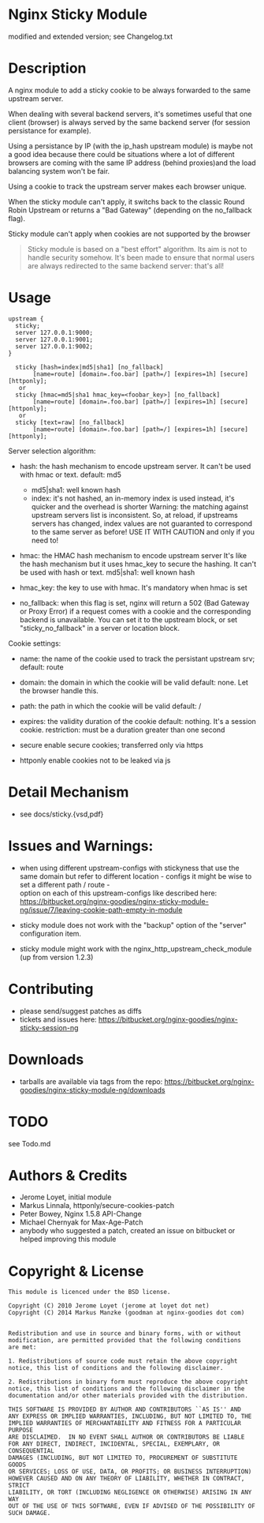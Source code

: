 # Nginx Sticky Module

modified and extended version; see Changelog.txt

# Description

A nginx module to add a sticky cookie to be always forwarded to the same
upstream server.

When dealing with several backend servers, it's sometimes useful that
one client (browser) is always served by the same backend server (for
session persistance for example).

Using a persistance by IP (with the ip\_hash upstream module) is maybe
not a good idea because there could be situations where a lot of
different browsers are coming with the same IP address (behind
proxies)and the load balancing system won't be fair.

Using a cookie to track the upstream server makes each browser unique.

When the sticky module can't apply, it switchs back to the classic Round
Robin Upstream or returns a "Bad Gateway" (depending on the no\_fallback
flag).

Sticky module can't apply when cookies are not supported by the browser

> Sticky module is based on a "best effort" algorithm. Its aim is not to
> handle security somehow. It's been made to ensure that normal users
> are always redirected to the same backend server: that's all\!

# Usage

    upstream {
      sticky;
      server 127.0.0.1:9000;
      server 127.0.0.1:9001;
      server 127.0.0.1:9002;
    }
    
      sticky [hash=index|md5|sha1] [no_fallback]
           [name=route] [domain=.foo.bar] [path=/] [expires=1h] [secure] [httponly];
       or
      sticky [hmac=md5|sha1 hmac_key=<foobar_key>] [no_fallback]
           [name=route] [domain=.foo.bar] [path=/] [expires=1h] [secure] [httponly];
       or
      sticky [text=raw] [no_fallback]
           [name=route] [domain=.foo.bar] [path=/] [expires=1h] [secure] [httponly];

Server selection algorithm:

  - hash: the hash mechanism to encode upstream server. It can't be used
    with hmac or text. default: md5
    
      - md5|sha1: well known hash
      - index: it's not hashed, an in-memory index is used instead, it's
        quicker and the overhead is shorter Warning: the matching
        against upstream servers list is inconsistent. So, at reload, if
        upstreams servers has changed, index values are not guaranted to
        correspond to the same server as before\! USE IT WITH CAUTION
        and only if you need to\!

  - hmac: the HMAC hash mechanism to encode upstream server It's like
    the hash mechanism but it uses hmac\_key to secure the hashing. It
    can't be used with hash or text. md5|sha1: well known hash

  - hmac\_key: the key to use with hmac. It's mandatory when hmac is set

  - no\_fallback: when this flag is set, nginx will return a 502 (Bad
    Gateway or Proxy Error) if a request comes with a cookie and the
    corresponding backend is unavailable. You can set it to the upstream
    block, or set "sticky\_no\_fallback" in a server or location block.

Cookie settings:

  - name: the name of the cookie used to track the persistant upstream
    srv; default: route

  - domain: the domain in which the cookie will be valid default: none.
    Let the browser handle this.

  - path: the path in which the cookie will be valid default: /

  - expires: the validity duration of the cookie default: nothing. It's
    a session cookie. restriction: must be a duration greater than one
    second

  - secure enable secure cookies; transferred only via https

  - httponly enable cookies not to be leaked via js

# Detail Mechanism

  - see docs/sticky.{vsd,pdf}

# Issues and Warnings:

  - when using different upstream-configs with stickyness that use the
    same domain but refer to different location - configs it might be
    wise to set a different path / route -  
    option on each of this upstream-configs like described here:
    <https://bitbucket.org/nginx-goodies/nginx-sticky-module-ng/issue/7/leaving-cookie-path-empty-in-module>

  - sticky module does not work with the "backup" option of the "server"
    configuration item.

  - sticky module might work with the
    nginx\_http\_upstream\_check\_module (up from version 1.2.3)

# Contributing

  - please send/suggest patches as diffs
  - tickets and issues here:
    <https://bitbucket.org/nginx-goodies/nginx-sticky-session-ng>

# Downloads

  - tarballs are available via tags from the repo:
    <https://bitbucket.org/nginx-goodies/nginx-sticky-module-ng/downloads>

# TODO

see Todo.md

# Authors & Credits

  - Jerome Loyet, initial module
  - Markus Linnala, httponly/secure-cookies-patch
  - Peter Bowey, Nginx 1.5.8 API-Change
  - Michael Chernyak for Max-Age-Patch
  - anybody who suggested a patch, created an issue on bitbucket or
    helped improving this module

# Copyright & License

    This module is licenced under the BSD license.
    
    Copyright (C) 2010 Jerome Loyet (jerome at loyet dot net)
    Copyright (C) 2014 Markus Manzke (goodman at nginx-goodies dot com)
    
    
    Redistribution and use in source and binary forms, with or without
    modification, are permitted provided that the following conditions
    are met:
    
    1. Redistributions of source code must retain the above copyright
    notice, this list of conditions and the following disclaimer.
    
    2. Redistributions in binary form must reproduce the above copyright
    notice, this list of conditions and the following disclaimer in the
    documentation and/or other materials provided with the distribution.
    
    THIS SOFTWARE IS PROVIDED BY AUTHOR AND CONTRIBUTORS ``AS IS'' AND
    ANY EXPRESS OR IMPLIED WARRANTIES, INCLUDING, BUT NOT LIMITED TO, THE
    IMPLIED WARRANTIES OF MERCHANTABILITY AND FITNESS FOR A PARTICULAR PURPOSE
    ARE DISCLAIMED.  IN NO EVENT SHALL AUTHOR OR CONTRIBUTORS BE LIABLE
    FOR ANY DIRECT, INDIRECT, INCIDENTAL, SPECIAL, EXEMPLARY, OR CONSEQUENTIAL
    DAMAGES (INCLUDING, BUT NOT LIMITED TO, PROCUREMENT OF SUBSTITUTE GOODS
    OR SERVICES; LOSS OF USE, DATA, OR PROFITS; OR BUSINESS INTERRUPTION)
    HOWEVER CAUSED AND ON ANY THEORY OF LIABILITY, WHETHER IN CONTRACT, STRICT
    LIABILITY, OR TORT (INCLUDING NEGLIGENCE OR OTHERWISE) ARISING IN ANY WAY
    OUT OF THE USE OF THIS SOFTWARE, EVEN IF ADVISED OF THE POSSIBILITY OF
    SUCH DAMAGE.